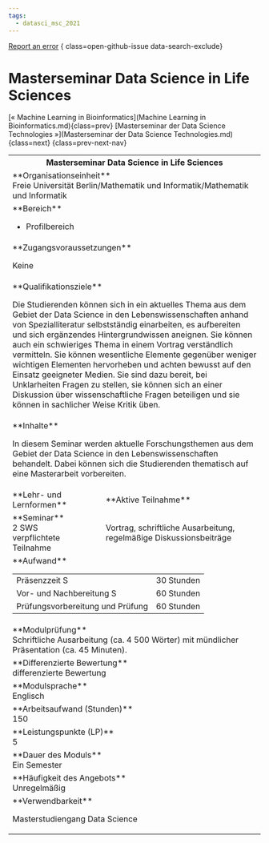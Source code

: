 ```yaml
---
tags:
  - datasci_msc_2021
---
```

[Report an error](https://github.com/SGSSGene/FUB-SUP/issues/new?title=Error%20in%20%22Masterseminar%20Data%20Science%20in%20Life%20Sciences%22&body=There%20seems%20to%20be%20an%20error%20in%20module%20%22Masterseminar%20Data%20Science%20in%20Life%20Sciences%22%2E%0A%0A%3CDescribe%20here%20a%20slightly%20more%20detailed%20description%20of%20what%20is%20wrong%3E&labels=bug)
{ class=open-github-issue data-search-exclude}

# Masterseminar Data Science in Life Sciences

[« Machine Learning in Bioinformatics](Machine Learning in Bioinformatics.md){class=prev}
[Masterseminar der Data Science Technologies »](Masterseminar der Data Science Technologies.md){class=next}
{class=prev-next-nav}

<table markdown id="moduledesc">
<tr markdown class="moduledesc_head"><th colspan="2">Masterseminar Data Science in Life Sciences </th></tr>
<tr markdown><td colspan="2">**Organisationseinheit**   <br>Freie Universität Berlin/Mathematik und Informatik/Mathematik und Informatik</td></tr>

<tr markdown><td colspan="2">**Bereich**<br>


- Profilbereich

</td></tr>

<tr markdown><td colspan="2">**Zugangsvoraussetzungen** <br>

Keine


</td></tr>
<tr markdown><td colspan="2">**Qualifikationsziele**    <br>

Die Studierenden können sich in ein aktuelles Thema aus dem Gebiet der Data
Science in den Lebenswissenschaften anhand von Spezialliteratur
selbstständig einarbeiten, es aufbereiten und sich ergänzendes
Hintergrundwissen aneignen. Sie können auch ein schwieriges Thema in einem
Vortrag verständlich vermitteln. Sie können wesentliche Elemente gegenüber
weniger wichtigen Elementen hervorheben und achten bewusst auf den Einsatz
geeigneter Medien. Sie sind dazu bereit, bei Unklarheiten Fragen zu stellen,
sie können sich an einer Diskussion über wissenschaftliche Fragen beteiligen
und sie können in sachlicher Weise Kritik üben.


</td></tr>
<tr markdown><td colspan="2">**Inhalte**                <br>

In diesem Seminar werden aktuelle Forschungsthemen aus dem Gebiet der Data
Science in den Lebenswissenschaften behandelt. Dabei können sich die
Studierenden thematisch auf eine Masterarbeit vorbereiten.


</td></tr>

<tr markdown><td>**Lehr- und Lernformen**</td><td>**Aktive Teilnahme**</td></tr>
<tr markdown><td> **Seminar** <br>2 SWS <br> verpflichtete Teilnahme</td><td>

Vortrag, schriftliche Ausarbeitung, regelmäßige Diskussionsbeiträge
</td></tr>
<tr markdown><td colspan="2">**Aufwand**                <br>
<table class="aufwand_table">
<tr><td>Präsenzzeit S</td><td>30 Stunden</td></tr>
<tr><td>Vor- und Nachbereitung S</td><td>60 Stunden</td></tr>
<tr><td>Prüfungsvorbereitung und Prüfung</td><td>60 Stunden</td></tr>
</table>

</td></tr>
<tr markdown><td colspan="2">**Modulprüfung**             <br>Schriftliche Ausarbeitung (ca. 4 500 Wörter) mit mündlicher Präsentation
(ca. 45 Minuten).


</td></tr>
<tr markdown><td colspan="2">**Differenzierte Bewertung** <br>differenzierte Bewertung

</td></tr>
<tr markdown><td colspan="2">**Modulsprache**             <br>Englisch</td></tr>
<tr markdown><td colspan="2">**Arbeitsaufwand (Stunden)** <br>150</td></tr>
<tr markdown><td colspan="2">**Leistungspunkte (LP)**     <br>5</td></tr>
<tr markdown><td colspan="2">**Dauer des Moduls**         <br>Ein Semester</td></tr>
<tr markdown><td colspan="2">**Häufigkeit des Angebots**  <br>Unregelmäßig</td></tr>
<tr markdown><td colspan="2">**Verwendbarkeit**           <br>

Masterstudiengang Data Science


</td></tr>

</table>
